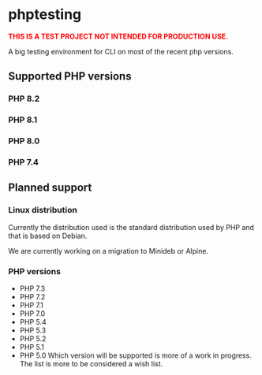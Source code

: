 # phptesting
<span style="color: red; font-weight: bold">THIS IS A TEST PROJECT NOT INTENDED FOR PRODUCTION USE.</span>

A big testing environment for CLI on most of the recent php versions.

## Supported PHP versions
### PHP 8.2
### PHP 8.1
### PHP 8.0
### PHP 7.4

## Planned support
### Linux distribution
Currently the distribution used is the standard distribution used by PHP and that is based on Debian.

We are currently working on a migration to Minideb or Alpine.

### PHP versions
* PHP 7.3
* PHP 7.2
* PHP 7.1
* PHP 7.0
* PHP 5.4
* PHP 5.3
* PHP 5.2
* PHP 5.1
* PHP 5.0
Which version will be supported is more of a work in progress. The list is more to be considered a wish list.
